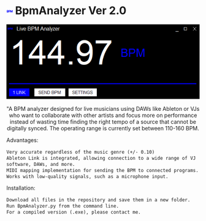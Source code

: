# ![plot](./bpm.png) BpmAnalyzer Ver 2.0

<p align="center">
 <img src="./UI.png">
</p>
<p align="center">
"A BPM analyzer designed for live musicians using DAWs like Ableton or VJs who want to collaborate with other artists and focus more on performance instead of wasting time finding the right tempo of a source that cannot be digitally synced. The operating range is currently set between 110-160 BPM.

Advantages:

    Very accurate regardless of the music genre (+/- 0.10)
    Ableton Link is integrated, allowing connection to a wide range of VJ software, DAWs, and more.
    MIDI mapping implementation for sending the BPM to connected programs.
    Works with low-quality signals, such as a microphone input.

Installation:

    Download all files in the repository and save them in a new folder.
    Run BpmAnalyzer.py from the command line.
    For a compiled version (.exe), please contact me.
